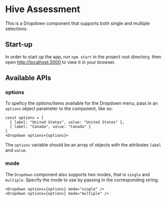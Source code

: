 # Hive Assessment

This is a Dropdown component that supports both single and multiple selections.

## Start-up

In order to start up the app, run `npm start` in the project root directory, then open [http://localhost:3000](http://localhost:3000) to view it in your browser.

## Available APIs
### options

To speficy the options/items available for the Dropdown menu, pass in an `options` object parameter to the component, like so:
```
const options = [
  { label: "United States", value: "United States" },
  { label: "Canada", value: "Canada" }
]
<Dropdown options={options}>
```
The `options` variable should be an array of objects with the attributes `label` and `value`.

### mode

The `Dropdown` component also supports two modes, that is `single` and `multiple`. Specify the mode to use by passing in the corresponding string.
```
<Dropdown options={options} mode="single" />
<Dropdown options={options} mode="multiple" />
```